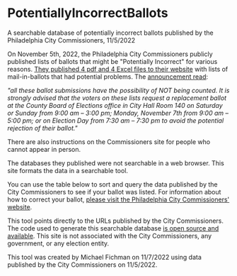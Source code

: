 # PotentiallyIncorrectBallots
A searchable database of potentially incorrect ballots published by the Philadelphia City Commissioners, 11/5/2022

On November 5th, 2022, the Philadelphia City Commissioners publicly published lists of ballots that might be "Potentially Incorrect" for various reasons. [They published 4 pdf and 4 Excel files to their website](https://vote.phila.gov/news/2022/11/05/ballots-administratively-determined-to-have-no-secrecy-envelope-or-no-signature-no-date-or-a-potentially-incorrect-date-on-return-envelope/) with lists of mail-in-ballots that had potential problems. The [announcement read](https://vote.phila.gov/news/2022/11/05/ballots-administratively-determined-to-have-no-secrecy-envelope-or-no-signature-no-date-or-a-potentially-incorrect-date-on-return-envelope/):

*"all these ballot submissions have the possibility of NOT being counted. It is strongly advised that the voters on these lists request a replacement ballot at the County Board of Elections office in City Hall Room 140 on Saturday or Sunday from 9:00 am – 3:00 pm; Monday, November 7th from 9:00 am – 5:00 pm; or on Election Day from 7:30 am – 7:30 pm to avoid the potential rejection of their ballot."*

There are also instructions on the Commissioners site for people who cannot appear in person.

The databases they published were not searchable in a web browser. This site formats the data in a searchable tool.

You can use the table below to sort and query the data published by the City Commissioners to see if your ballot was listed. For information about how to correct your ballot, [please visit the Philadelphia City Commissioners' website](https://vote.phila.gov/news/2022/11/05/ballots-administratively-determined-to-have-no-secrecy-envelope-or-no-signature-no-date-or-a-potentially-incorrect-date-on-return-envelope/).

This tool points directly to the URLs published by the City Commissioners. The code used to generate this searchable database [is open source and available](https://github.com/mafichman/PotentiallyIncorrectBallots).
This site is not associated with the City Commissioners, any government, or any election entity.

This tool was created by Michael Fichman on 11/7/2022 using data published by the City Commissioners on 11/5/2022.
